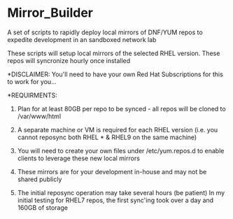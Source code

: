 # Mirror_Builder
A set of scripts to rapidly deploy local mirrors of DNF/YUM repos to expedite development in an sandboxed network lab

These scripts will setup local mirrors of the selected RHEL version.
These repos will syncronize hourly once installed


*DISCLAIMER: You'll need to have your own Red Hat Subscriptions for this to work for you...

*REQUIRMENTS:  

1) Plan for at least 80GB per repo to be synced - all repos will be cloned to /var/www/html

2) A separate machine or VM is required for each RHEL version (i.e. you cannot reposync both RHEL * & RHEL9 on the same machine)

3) You will need to create your own files under /etc/yum.repos.d to enable clients to leverage these new local mirrors

4) These mirrors are for your development in-house and may not be shared publicly

5) The initial reposync operation may take several hours (be patient)
In my initial testing for RHEL7 repos, the first sync'ing took over a day and 160GB of storage 


